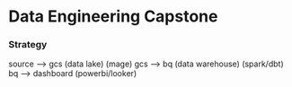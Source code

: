 # Data Engineering Capstone


### Strategy

source --> gcs (data lake) (mage)
gcs --> bq (data warehouse) (spark/dbt)
bq --> dashboard (powerbi/looker)